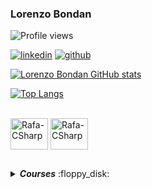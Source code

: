 ### Lorenzo Bondan

<p align="left">
    <img 
         src="https://komarev.com/ghpvc/?username=LorenzoBondan&label=Profile%20views&color=0e75b6&style=flat-square&color=yellow" 
         title="Profile views" 
         alt="Profile views"
    >
</p>

[![linkedin](https://img.shields.io/static/v1?style=flat-square&logo=linkedin&color=blue&message=Linkedin&label=%20)](https://www.linkedin.com/in/lorenzo-bondan/)
[![github](https://img.shields.io/static/v1?style=flat-square&logo=github&color=black&message=GitHub&label=%20)](https://github.com/LorenzoBondan)

[![Lorenzo Bondan GitHub stats](https://github-readme-stats.vercel.app/api?username=LorenzoBondan&show_icons=true&theme=dracula)](https://github.com/anuraghazra/github-readme-stats)

[![Top Langs](https://github-readme-stats.vercel.app/api/top-langs/?username=LorenzoBondan&layout=compact&show_icons=true&theme=dracula)](https://github.com/anuraghazra/github-readme-stats)
<div style="display: inline_block"><br>
    <img align="center" alt="Rafa-CSharp" height="50" width="60" src="https://cdn.jsdelivr.net/gh/devicons/devicon/icons/csharp/csharp-original.svg">
    <img align="center" alt="Rafa-CSharp" height="50" width="60" src="https://cdn.jsdelivr.net/gh/devicons/devicon/icons/java/java-original.svg">
</div>

##

<details title="Courses">
    <summary align="left"><strong><i>Courses</i></strong> :floppy_disk:</summary>
    <br />
    <!-- Courses -->
    <table border=1 title="Courses">
        <tr>
            <th colspan="4" align="center">Courses</th>
        </tr>
        <tr>
            <th>Name</th>
            <th>Languages</th>
        </tr>
      <!-- JAVA -->
        <tr>
            <td><a title="Java Spring Bootcamp">Java Spring Bootcamp</a></td>
            <td align="left"><a href="#"><img src="https://img.shields.io/badge/java-%23ED8B00.svg?style=for-the-badge&logo=java&logoColor=white" title="Java"></a></td>
        </tr>
        <!-- C# -->
        <tr>
            <td><a title="C# COMPLETO Programação Orientada a Objetos">C# COMPLETO Programação Orientada a Objetos</a></td>
            <td align="left"><a href="#"><img src="https://img.shields.io/badge/c%23-%23239120.svg?style=for-the-badge&logo=c-sharp&logoColor=white" title="C#"></a></td>
        </tr>
        <!-- C# -->
        <!-- C# -->
        <tr>
            <td><a title="C# Completo e Profissional">C# Completo e Profissional</a></td>
            <td align="left"><a href="#"><img src="https://img.shields.io/badge/c%23-%23239120.svg?style=for-the-badge&logo=c-sharp&logoColor=white" title="C#"></a></td>
        </tr>

</details>

